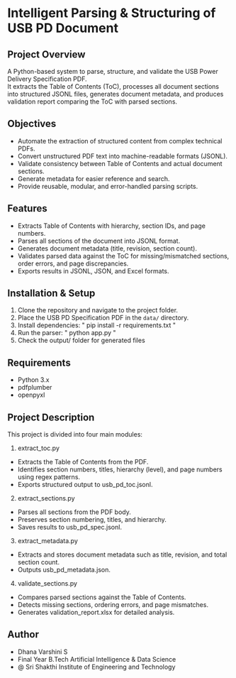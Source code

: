 # Intelligent Parsing & Structuring of USB PD Document

## Project Overview
A Python-based system to parse, structure, and validate the USB Power Delivery Specification PDF.  
It extracts the Table of Contents (ToC), processes all document sections into structured JSONL files, generates document metadata, and produces validation report comparing the ToC with parsed sections.

## Objectives
- Automate the extraction of structured content from complex technical PDFs.
- Convert unstructured PDF text into machine-readable formats (JSONL).
- Validate consistency between Table of Contents and actual document sections.
- Generate metadata for easier reference and search.
- Provide reusable, modular, and error-handled parsing scripts.

## Features
- Extracts Table of Contents with hierarchy, section IDs, and page numbers.
- Parses all sections of the document into JSONL format.
- Generates document metadata (title, revision, section count).
- Validates parsed data against the ToC for missing/mismatched sections, order errors, and page discrepancies.
- Exports results in JSONL, JSON, and Excel formats.

## Installation & Setup
1. Clone the repository and navigate to the project folder.
2. Place the USB PD Specification PDF in the `data/` directory.
3. Install dependencies:  " pip install -r requirements.txt "
4. Run the parser: " python app.py "
5. Check the output/ folder for generated files

## Requirements
- Python 3.x
- pdfplumber
- openpyxl

## Project Description
This project is divided into four main modules:
1. extract_toc.py
- Extracts the Table of Contents from the PDF.
- Identifies section numbers, titles, hierarchy (level), and page numbers using regex patterns.
- Exports structured output to usb_pd_toc.jsonl.
2. extract_sections.py
- Parses all sections from the PDF body.
- Preserves section numbering, titles, and hierarchy.
- Saves results to usb_pd_spec.jsonl.
3. extract_metadata.py
- Extracts and stores document metadata such as title, revision, and total section count.
- Outputs usb_pd_metadata.json.
4. validate_sections.py
- Compares parsed sections against the Table of Contents.
- Detects missing sections, ordering errors, and page mismatches.
- Generates validation_report.xlsx for detailed analysis.

## Author
- Dhana Varshini S
- Final Year B.Tech Artificial Intelligence & Data Science
- @ Sri Shakthi Institute of Engineering and Technology